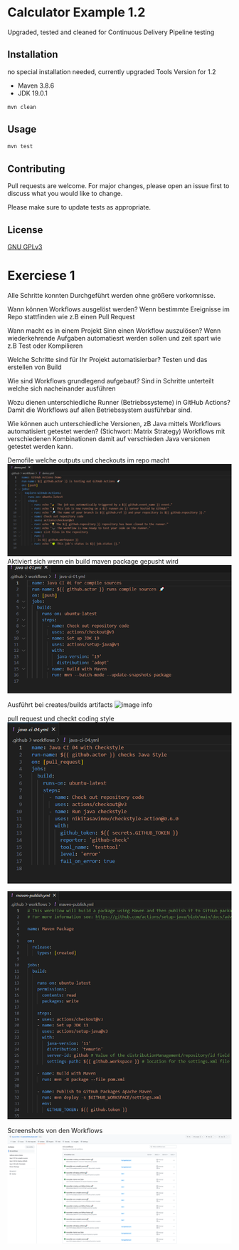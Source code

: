 # Calculator Example 1.2 

Upgraded, tested and cleaned for Continuous Delivery Pipeline testing

## Installation

no special installation needed, currently upgraded Tools Version for 1.2
- Maven 3.8.6
- JDK 19.0.1

```bash
mvn clean
```

## Usage

```bash
mvn test
```

## Contributing

Pull requests are welcome. For major changes, please open an issue first
to discuss what you would like to change.

Please make sure to update tests as appropriate.

## License

[GNU GPLv3](https://choosealicense.com/licenses/gpl-3.0/)


# Exerciese 1

Alle Schritte konnten Durchgeführt werden ohne größere vorkomnisse.

Wann können Workflows ausgelöst werden?
Wenn bestimmte Ereignisse im Repo stattfinden wie z.B einen Pull Request

Wann macht es in einem Projekt Sinn einen Workflow auszulösen?
Wenn wiederkehrende Aufgaben automatiesrt werden sollen und zeit spart wie z.B Test oder Kompilieren

Welche Schritte sind für Ihr Projekt automatisierbar?
Testen und das erstellen von Build

Wie sind Workflows grundlegend aufgebaut?
Sind in Schritte unterteilt welche sich nacheinander ausführen

Wozu dienen unterschiedliche Runner (Betriebssysteme) in GitHub Actions?
Damit die Workflows auf allen Betriebssystem ausführbar sind.

Wie können auch unterschiedliche Versionen, zB Java mittels Workflows automatisiert
getestet werden? (Stichwort: Matrix Strategy)
Workflows mit verschiedenen Kombinationen damit auf verschieden Java versionen getestet werden kann.

Demofile welche outputs und checkouts im repo macht
![image info](Screenshots/demoyml.PNG)
Aktiviert sich wenn ein build maven package gepusht wird
![image info](Screenshots/firstyml.PNG)


Ausführt bei creates/builds artifacts
![image info](Screenshots/secondyml.PNG)

pull request und checkt coding style
![image info](Screenshots/fourthyml.PNG)

![image info](Screenshots/mvnPublish.PNG)

Screenshots von den Workflows
![image info](Screenshots/Workflows.PNG)
